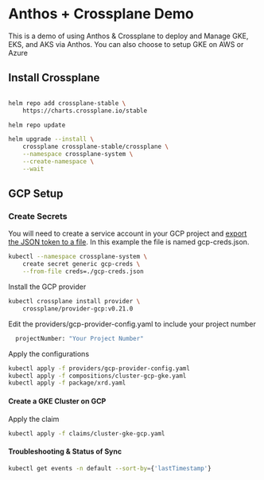 # Anthos + Crossplane Demo
This is a demo of using Anthos & Crossplane to deploy and Manage GKE, EKS, and AKS via Anthos. You can also choose to setup GKE on AWS or Azure
## Install Crossplane

```sh

helm repo add crossplane-stable \
    https://charts.crossplane.io/stable

helm repo update

helm upgrade --install \
    crossplane crossplane-stable/crossplane \
    --namespace crossplane-system \
    --create-namespace \
    --wait
```
## GCP Setup
### Create Secrets
You will need to create a service account in your GCP project and [export the JSON token to a file](https://cloud.google.com/iam/docs/creating-managing-service-account-keys). In this example the file is named gcp-creds.json. 

```sh
kubectl --namespace crossplane-system \
    create secret generic gcp-creds \
    --from-file creds=./gcp-creds.json
```
Install the GCP provider
```sh
kubectl crossplane install provider \
    crossplane/provider-gcp:v0.21.0
```

Edit the providers/gcp-provider-config.yaml to include your project number
```sh
  projectNumber: "Your Project Number"
``` 
Apply the configurations
```sh
kubectl apply -f providers/gcp-provider-config.yaml
kubectl apply -f compositions/cluster-gcp-gke.yaml
kubectl apply -f package/xrd.yaml 
```
#### Create a GKE Cluster on GCP
Apply the claim
```sh
kubectl apply -f claims/cluster-gke-gcp.yaml
```

#### Troubleshooting & Status of Sync
```sh
kubectl get events -n default --sort-by={'lastTimestamp'}
```